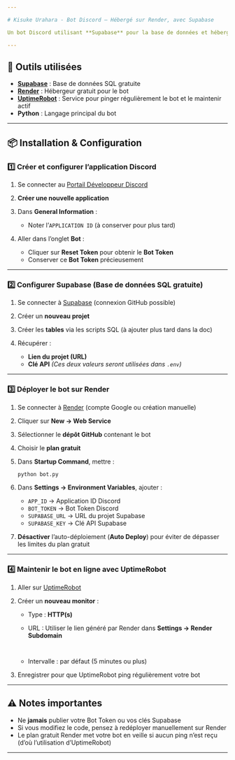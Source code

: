 ```yaml
---

# Kisuke Urahara - Bot Discord – Hébergé sur Render, avec Supabase

Un bot Discord utilisant **Supabase** pour la base de données et hébergé gratuitement sur **Render**, avec un ping automatique via **UptimeRobot** pour rester en ligne.

---
```


## 🚀 Outils utilisées

* **[Supabase](https://supabase.com/)** : Base de données SQL gratuite
* **[Render](https://render.com/)** : Hébergeur gratuit pour le bot
* **[UptimeRobot](https://uptimerobot.com/)** : Service pour pinger régulièrement le bot et le maintenir actif
* **Python** : Langage principal du bot

---

## 📦 Installation & Configuration

### 1️⃣ Créer et configurer l’application Discord

1. Se connecter au [Portail Développeur Discord](https://discord.com/developers/applications)
2. **Créer une nouvelle application**
3. Dans **General Information** :

   * Noter l’`APPLICATION ID` (à conserver pour plus tard)
4. Aller dans l’onglet **Bot** :

   * Cliquer sur **Reset Token** pour obtenir le **Bot Token**
   * Conserver ce **Bot Token** précieusement

---

### 2️⃣ Configurer Supabase (Base de données SQL gratuite)

1. Se connecter à [Supabase](https://supabase.com/) (connexion GitHub possible)
2. Créer un **nouveau projet**
3. Créer les **tables** via les scripts SQL (à ajouter plus tard dans la doc)
4. Récupérer :

   * **Lien du projet (URL)**
   * **Clé API**
     *(Ces deux valeurs seront utilisées dans `.env`)*

---

### 3️⃣ Déployer le bot sur Render

1. Se connecter à [Render](https://render.com/) (compte Google ou création manuelle)
2. Cliquer sur **New → Web Service**
3. Sélectionner le **dépôt GitHub** contenant le bot
4. Choisir le **plan gratuit**
5. Dans **Startup Command**, mettre :

   ```bash
   python bot.py
   ```
6. Dans **Settings → Environment Variables**, ajouter :

   * `APP_ID` → Application ID Discord
   * `BOT_TOKEN` → Bot Token Discord
   * `SUPABASE_URL` → URL du projet Supabase
   * `SUPABASE_KEY` → Clé API Supabase
7. **Désactiver** l’auto-déploiement (**Auto Deploy**) pour éviter de dépasser les limites du plan gratuit

---

### 4️⃣ Maintenir le bot en ligne avec UptimeRobot

1. Aller sur [UptimeRobot](https://uptimerobot.com/)
2. Créer un **nouveau monitor** :

   * Type : **HTTP(s)**
   * URL : Utiliser le lien généré par Render dans **Settings → Render Subdomain** 

     ```
    
   * Intervalle : par défaut (5 minutes ou plus)
3. Enregistrer pour que UptimeRobot ping régulièrement votre bot

---

## ⚠️ Notes importantes

* Ne **jamais** publier votre Bot Token ou vos clés Supabase
* Si vous modifiez le code, pensez à redéployer manuellement sur Render
* Le plan gratuit Render met votre bot en veille si aucun ping n’est reçu (d’où l’utilisation d’UptimeRobot)

---

